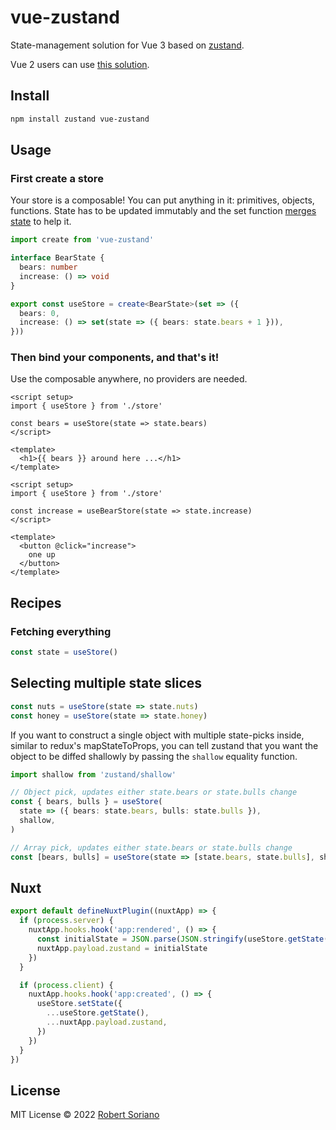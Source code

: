 # vue-zustand

State-management solution for Vue 3 based on [zustand](https://github.com/pmndrs/zustand).

Vue 2 users can use [this solution](https://gist.github.com/Zikoat/ec47ff3646f889d09f8c6d350e6060f6).

## Install

```sh
npm install zustand vue-zustand
```

## Usage

### First create a store

Your store is a composable! You can put anything in it: primitives, objects, functions. State has to be updated immutably and the set function [merges state](https://github.com/pmndrs/zustand/blob/main/docs/guides/immutable-state-and-merging.md) to help it.

```ts
import create from 'vue-zustand'

interface BearState {
  bears: number
  increase: () => void
}

export const useStore = create<BearState>(set => ({
  bears: 0,
  increase: () => set(state => ({ bears: state.bears + 1 })),
}))
```

### Then bind your components, and that's it!

Use the composable anywhere, no providers are needed.

```vue
<script setup>
import { useStore } from './store'

const bears = useStore(state => state.bears)
</script>

<template>
  <h1>{{ bears }} around here ...</h1>
</template>
```

```vue
<script setup>
import { useStore } from './store'

const increase = useBearStore(state => state.increase)
</script>

<template>
  <button @click="increase">
    one up
  </button>
</template>
```

## Recipes

### Fetching everything

```ts
const state = useStore()
```

## Selecting multiple state slices

```ts
const nuts = useStore(state => state.nuts)
const honey = useStore(state => state.honey)
```

If you want to construct a single object with multiple state-picks inside, similar to redux's mapStateToProps, you can tell zustand that you want the object to be diffed shallowly by passing the `shallow` equality function.

```ts
import shallow from 'zustand/shallow'

// Object pick, updates either state.bears or state.bulls change
const { bears, bulls } = useStore(
  state => ({ bears: state.bears, bulls: state.bulls }),
  shallow,
)

// Array pick, updates either state.bears or state.bulls change
const [bears, bulls] = useStore(state => [state.bears, state.bulls], shallow)
```

## Nuxt

```ts
export default defineNuxtPlugin((nuxtApp) => {
  if (process.server) {
    nuxtApp.hooks.hook('app:rendered', () => {
      const initialState = JSON.parse(JSON.stringify(useStore.getState()))
      nuxtApp.payload.zustand = initialState
    })
  }

  if (process.client) {
    nuxtApp.hooks.hook('app:created', () => {
      useStore.setState({
        ...useStore.getState(),
        ...nuxtApp.payload.zustand,
      })
    })
  }
})
```

## License

MIT License © 2022 [Robert Soriano](https://github.com/wobsoriano)
